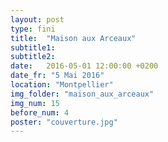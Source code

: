 ```yaml
---
layout: post
type: fini
title:  "Maison aux Arceaux"
subtitle1:
subtitle2:
date:   2016-05-01 12:00:00 +0200
date_fr: "5 Mai 2016"
location: "Montpellier"
img_folder: "maison_aux_arceaux"
img_num: 15
before_num: 4
poster: "couverture.jpg"
---
```

